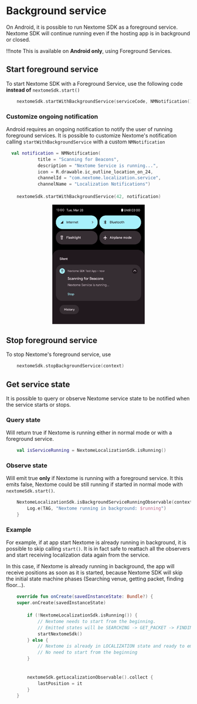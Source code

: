# Background service
On Android, it is possible to run Nextome SDK as a foreground service.
Nextome SDK will continue running even if the hosting app is in background or closed.

!!!note
    This is available on **Android only**, using Foreground Services.

## Start foreground service
To start Nextome SDK with a Foreground Service, use the following code **instead of** `nextomeSdk.start()`
```kotlin
    nextomeSdk.startWithBackgroundService(serviceCode, NMNotification())
```

### Customize ongoing notification
Android requires an ongoing notification to notify the user of running foreground services.
It is possible to customize Nextome's notification calling `startWithBackgroundService` with a custom `NMNotification`

```kotlin
  val notification = NMNotification(
            title = "Scanning for Beacons",
            description = "Nextome Service is running...",
            icon = R.drawable.ic_outline_location_on_24,
            channelId = "com.nextome.localization.service",
            channelName = "Localization Notifications")

    nextomeSdk.startWithBackgroundService(42, notification)
```

<p style="text-align: center;"><img src="/assets/foreground_service_notification.png" width="50%"></p>

## Stop foreground service
To stop Nextome's foreground service, use
```kotlin
    nextomeSdk.stopBackgroundService(context)
```

## Get service state
It is possible to query or observe Nextome service state to be notified when the service starts or stops.

### Query state
Will return true if Nextome is running either in normal mode or with a foreground service.

```kotlin
    val isServiceRunning = NextomeLocalizationSdk.isRunning()
```

### Observe state
Will emit true **only** if Nextome is running with a foreground service.
It this emits false, Nextome could be still running if started in normal mode with `nextomeSdk.start()`.

```kotlin
    NextomeLocalizationSdk.isBackgroundServiceRunningObservable(context).collect { running ->
        Log.e(TAG, "Nextome running in background: $running")
    }
```

### Example
For example, if at app start Nextome is already running in background, it is possible to skip calling `start()`.
It is in fact safe to reattach all the observers and start receiving localization data again from the service.

In this case, if Nextome is already running in background, the app will receive positions as soon as it is started,
because Nextome SDK will skip the initial state machine phases (Searching venue, getting packet, finding floor...).

```kotlin
    override fun onCreate(savedInstanceState: Bundle?) {
    super.onCreate(savedInstanceState)

        if (!NextomeLocalizationSdk.isRunning()) {
            // Nextome needs to start from the beginning.
            // Emitted states will be SEARCHING -> GET_PACKET -> FINDING_FLOOR ...
            startNextomeSdk()
        } else {
            // Nextome is already in LOCALIZATION state and ready to emit positions.
            // No need to start from the beginning
        }

        
        nextomeSdk.getLocalizationObservable().collect {
            lastPosition = it
        }
    }

```